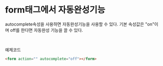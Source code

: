 # form태그에서 자동완성기능

autocomplete속성을 사용하면 자동완성기능을 사용할 수 있다. 기본 속성값은 "on"이며 off를 한다면 자동완성 기능을 끌 수 있다.

<br>

예제코드

```html
<form action="" autocomplete="off"></form>
```